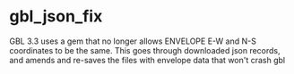 # gbl_json_fix

GBL 3.3 uses a gem that no longer allows ENVELOPE E-W and N-S coordinates to be the same. This goes through downloaded json records, and amends and re-saves the files with envelope data that won't crash gbl
